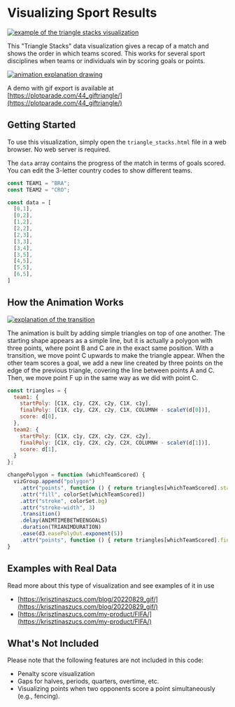 # Visualizing Sport Results

[![example of the triangle stacks visualization](https://plotparade.com/chartimg/triangle/triangle2.gif)](#)


This "Triangle Stacks" data visualization gives a recap of a match and shows the order in which teams scored. This works for several sport disciplines when teams or individuals win by scoring goals or points.

[![animation explanation drawing](https://krisztinaszucs.com/blog/20220829_gif/img/expanation-01.png)](#)

A demo with gif export is available at [https://plotparade.com/44_giftriangle/](https://plotparade.com/44_giftriangle/)


## Getting Started

To use this visualization, simply open the `triangle_stacks.html` file in a web browser. No web server is required.

The `data` array contains the progress of the match in terms of goals scored. You can edit the 3-letter country codes to show different teams.

```javascript
const TEAM1 = "BRA";
const TEAM2 = "CRO";

const data = [
  [0,1],
  [0,2],
  [1,2],
  [2,2],
  [2,3],
  [3,3],
  [3,4],
  [3,5],
  [4,5],
  [5,5],
  [6,5],
]
```

## How the Animation Works

[![explanation of the transition](https://plotparade.com/chartimg/triangle/explanation.png)](#)

The animation is built by adding simple triangles on top of one another. The starting shape appears as a simple line, but it is actually a polygon with three points, where point B and C are in the exact same position. With a transition, we move point C upwards to make the triangle appear. When the other team scores a goal, we add a new line created by three points on the edge of the previous triangle, covering the line between points A and C. Then, we move point F up in the same way as we did with point C.

```javascript
const triangles = {
  team1: {
    startPoly: [C1X, c1y, C2X, c2y, C1X, c1y],
    finalPoly: [C1X, c1y, C2X, c2y, C1X, COLUMNH - scaleY(d[0])],
    score: d[0],
  },
  team2: {
    startPoly: [C1X, c1y, C2X, c2y, C2X, c2y],
    finalPoly: [C1X, c1y, C2X, c2y, C2X, COLUMNH - scaleY(d[1])],
    score: d[1],
  }
};

changePolygon = function (whichTeamScored) {
  vizGroup.append("polygon")
    .attr("points", function () { return triangles[whichTeamScored].startPoly.join(","); })
    .attr("fill", colorSet[whichTeamScored])
    .attr("stroke", colorSet.bg)
    .attr("stroke-width", 3)
    .transition()
    .delay(ANIMTIMEBETWEENGOALS)
    .duration(TRIANIMDURATION)
    .ease(d3.easePolyOut.exponent(5))
    .attr("points", function () { return triangles[whichTeamScored].finalPoly.join(","); })
}
```

## Examples with Real Data

Read more about this type of visualization and see examples of it in use 
- [https://krisztinaszucs.com/blog/20220829_gif/](https://krisztinaszucs.com/blog/20220829_gif/)
- [https://krisztinaszucs.com/my-product/FIFA/](https://krisztinaszucs.com/my-product/FIFA/)


## What's Not Included

Please note that the following features are not included in this code:

- Penalty score visualization
- Gaps for halves, periods, quarters, overtime, etc.
- Visualizing points when two opponents score a point simultaneously (e.g., fencing).
